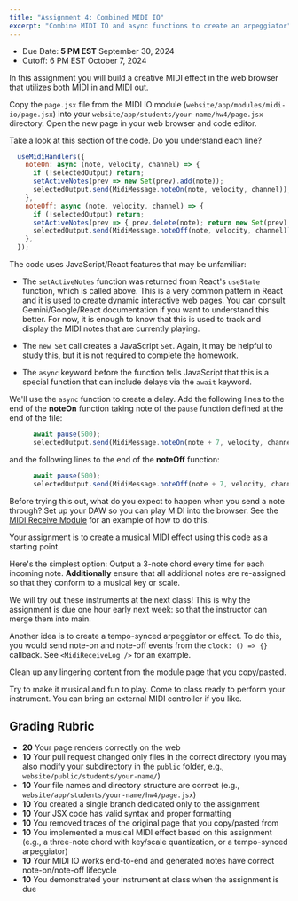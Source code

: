 ```yaml
---
title: "Assignment 4: Combined MIDI IO"
excerpt: "Combine MIDI IO and async functions to create an arpeggiator"
---
```


- Due Date: **5 PM EST** September 30, 2024
- Cutoff: 6 PM EST October 7, 2024

In this assignment you will build a creative MIDI effect in the web browser that
utilizes both MIDI in and MIDI out.

Copy the `page.jsx` file from the MIDI IO module
(`website/app/modules/midi-io/page.jsx`) into your
`website/app/students/your-name/hw4/page.jsx` directory. Open the new page in
your web browser and code editor.

Take a look at this section of the code. Do you understand each line?

```JavaScript
  useMidiHandlers({
    noteOn: async (note, velocity, channel) => {
      if (!selectedOutput) return;
      setActiveNotes(prev => new Set(prev).add(note));
      selectedOutput.send(MidiMessage.noteOn(note, velocity, channel));
    },
    noteOff: async (note, velocity, channel) => {
      if (!selectedOutput) return;
      setActiveNotes(prev => { prev.delete(note); return new Set(prev) });
      selectedOutput.send(MidiMessage.noteOff(note, velocity, channel));
    },
  });
```

The code uses JavaScript/React features that may be unfamiliar:

- The `setActiveNotes` function was returned from React's `useState` function,
  which is called above. This is a very common pattern in React and it is used to
  create dynamic interactive web pages. You can consult Gemini/Google/React
  documentation if you want to understand this better. For now, it is enough to
  know that this is used to track and display the MIDI notes that are currently
  playing.

- The `new Set` call creates a JavaScript `Set`. Again, it may be helpful to
  study this, but it is not required to complete the homework.

- The `async` keyword before the function tells JavaScript that this is a
  special function that can include delays via the `await` keyword.

We'll use the `async` function to create a delay. Add the following lines to the
end of the **noteOn** function taking note of the `pause` function defined at
the end of the file:

```javascript
      await pause(500);
      selectedOutput.send(MidiMessage.noteOn(note + 7, velocity, channel));
```

and the following lines to the end of the **noteOff** function:

```javascript
      await pause(500);
      selectedOutput.send(MidiMessage.noteOff(note + 7, velocity, channel));
```

Before trying this out, what do you expect to happen when you send a note
through? Set up your DAW so you can play MIDI into the browser. See the [MIDI
Receive Module](/modules/midi-receive) for an example of how to do this.

Your assignment is to create a musical MIDI effect using this code as a starting point.

Here's the simplest option: Output a 3-note chord every time for each incoming
note. **Additionally** ensure that all additional notes are re-assigned so that
they conform to a musical key or scale.

We will try out these instruments at the next class! This is why the assignment
is due one hour early next week: so that the instructor can merge them into
main. 

Another idea is to create a tempo-synced arpeggiator or effect. To do this, you
would send note-on and note-off events from the `clock: () => {}` callback. See
`<MidiReceiveLog />` for an example.

Clean up any lingering content from the module page that you copy/pasted.

Try to make it musical and fun to play. Come to class ready to perform your
instrument. You can bring an external MIDI controller if you like.

## Grading Rubric

- **20** Your page renders correctly on the web
- **10** Your pull request changed only files in the correct directory (you may also modify your subdirectory in the `public` folder, e.g., `website/public/students/your-name/`)
- **10** Your file names and directory structure are correct (e.g., `website/app/students/your-name/hw4/page.jsx`)
- **10** You created a single branch dedicated only to the assignment
- **10** Your JSX code has valid syntax and proper formatting
- **10** You removed traces of the original page that you copy/pasted from
- **10** You implemented a musical MIDI effect based on this assignment (e.g., a three-note chord with key/scale quantization, or a tempo-synced arpeggiator)
- **10** Your MIDI IO works end-to-end and generated notes have correct note-on/note-off lifecycle
- **10** You demonstrated your instrument at class when the assignment is due
